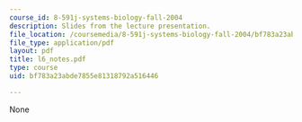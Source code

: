 ```yaml
---
course_id: 8-591j-systems-biology-fall-2004
description: Slides from the lecture presentation.
file_location: /coursemedia/8-591j-systems-biology-fall-2004/bf783a23abde7855e81318792a516446_l6_notes.pdf
file_type: application/pdf
layout: pdf
title: l6_notes.pdf
type: course
uid: bf783a23abde7855e81318792a516446

---
```

None